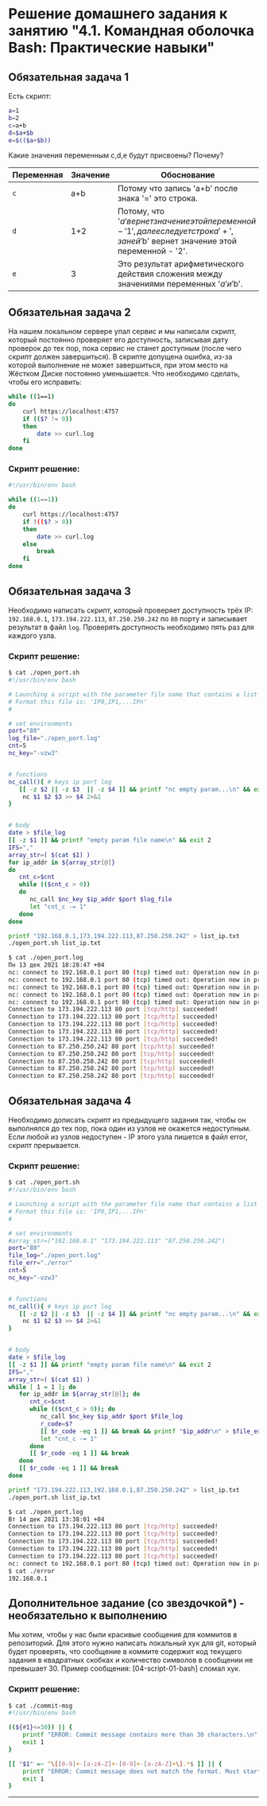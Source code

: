 # Решение домашнего задания к занятию "4.1. Командная оболочка Bash: Практические навыки"

## Обязательная задача 1

Есть скрипт:
```bash
a=1
b=2
c=a+b
d=$a+$b
e=$(($a+$b))
```

Какие значения переменным c,d,e будут присвоены? Почему?

| Переменная | Значение | Обоснование                                                                                                                          |
|------------|----------|--------------------------------------------------------------------------------------------------------------------------------------|
| `c`        | a+b      | Потому что запись 'a+b' после знака '=' это строка.                                                                                  |
| `d`        | 1+2      | Потому, что '$a' вернет значение этой переменной - '1', далее следует строка '+', за ней '$b' вернет значение этой переменной - '2'. |
| `e`        | 3        | Это результат арифметического действия сложения между значениями переменных '$a' и '$b'.                                             |


## Обязательная задача 2
На нашем локальном сервере упал сервис и мы написали скрипт, который постоянно проверяет его доступность, записывая дату проверок до тех пор, пока сервис не станет доступным (после чего скрипт должен завершиться). В скрипте допущена ошибка, из-за которой выполнение не может завершиться, при этом место на Жёстком Диске постоянно уменьшается. Что необходимо сделать, чтобы его исправить:
```bash
while ((1==1)
do
	curl https://localhost:4757
	if (($? != 0))
	then
		date >> curl.log
	fi
done
```

### Cкрипт решение:
```bash
#!/usr/bin/env bash

while ((1==1))
do
	curl https://localhost:4757 
	if !(($? > 0))
	then
		date >> curl.log
	else
		break
	fi
done
```

## Обязательная задача 3
Необходимо написать скрипт, который проверяет доступность трёх IP: `192.168.0.1`, `173.194.222.113`, `87.250.250.242` по `80` порту и записывает результат в файл `log`. Проверять доступность необходимо пять раз для каждого узла.

### Скрипт решение:
```bash
$ cat ./open_port.sh
#!/usr/bin/env bash

# Launching a script with the parameter file name that contains a list of IP.
# Format this file is: 'IP0,IP1,...IPn'
#

# set environments
port="80"
log_file="./open_port.log"
cnt=5
nc_key="-vzw3"


# functions
nc_call(){ # keys ip port log
   [[ -z $2 || -z $3  || -z $4 ]] && printf "nc empty param...\n" && exit 3
    nc $1 $2 $3 >> $4 2>&1
}


# body
date > $file_log
[[ -z $1 ]] && printf "empty param file name\n" && exit 2
IFS=","
array_str=( $(cat $1) )
for ip_addr in ${array_str[@]}
do
   cnt_c=$cnt
   while (($cnt_c > 0))
   do
      nc_call $nc_key $ip_addr $port $log_file
      let "cnt_c -= 1"
   done
done
```
```bash
printf "192.168.0.1,173.194.222.113,87.250.250.242" > list_ip.txt
./open_port.sh list_ip.txt
```
```bash
$ cat ./open_port.log
Пн 13 дек 2021 18:28:47 +04
nc: connect to 192.168.0.1 port 80 (tcp) timed out: Operation now in progress
nc: connect to 192.168.0.1 port 80 (tcp) timed out: Operation now in progress
nc: connect to 192.168.0.1 port 80 (tcp) timed out: Operation now in progress
nc: connect to 192.168.0.1 port 80 (tcp) timed out: Operation now in progress
nc: connect to 192.168.0.1 port 80 (tcp) timed out: Operation now in progress
Connection to 173.194.222.113 80 port [tcp/http] succeeded!
Connection to 173.194.222.113 80 port [tcp/http] succeeded!
Connection to 173.194.222.113 80 port [tcp/http] succeeded!
Connection to 173.194.222.113 80 port [tcp/http] succeeded!
Connection to 173.194.222.113 80 port [tcp/http] succeeded!
Connection to 87.250.250.242 80 port [tcp/http] succeeded!
Connection to 87.250.250.242 80 port [tcp/http] succeeded!
Connection to 87.250.250.242 80 port [tcp/http] succeeded!
Connection to 87.250.250.242 80 port [tcp/http] succeeded!
Connection to 87.250.250.242 80 port [tcp/http] succeeded!
```

## Обязательная задача 4
Необходимо дописать скрипт из предыдущего задания так, чтобы он выполнялся до тех пор, пока один из узлов не окажется недоступным. Если любой из узлов недоступен - IP этого узла пишется в файл error, скрипт прерывается.

### Скрипт решение:
```bash
$ cat ./open_port.sh
#!/usr/bin/env bash

# Launching a script with the parameter file name that contains a list of IP.
# Format this file is: 'IP0,IP1,...IPn'
#

# set environments
#array_str=("192.168.0.1" "173.194.222.113" "87.250.250.242")
port="80"
file_log="./open_port.log"
file_err="./error"
cnt=5
nc_key="-vzw3"


# functions
nc_call(){ # keys ip port log
   [[ -z $2 || -z $3  || -z $4 ]] && printf "nc empty param...\n" && exit 3
    nc $1 $2 $3 >> $4 2>&1
}


# body
date > $file_log
[[ -z $1 ]] && printf "empty param file name\n" && exit 2
IFS=","
array_str=( $(cat $1) )
while [ 1 = 1 ]; do
   for ip_addr in ${array_str[@]}; do
      cnt_c=$cnt
      while (($cnt_c > 0)); do
         nc_call $nc_key $ip_addr $port $file_log
         r_code=$?
         [[ $r_code -eq 1 ]] && break && printf "$ip_addr\n" > $file_err
         let "cnt_c -= 1"
      done
      [[ $r_code -eq 1 ]] && break
   done
   [[ $r_code -eq 1 ]] && break
done
```
```bash
printf "173.194.222.113,192.168.0.1,87.250.250.242" > list_ip.txt
./open_port.sh list_ip.txt
```
```bash
$ cat ./open_port.log
Вт 14 дек 2021 13:38:01 +04
Connection to 173.194.222.113 80 port [tcp/http] succeeded!
Connection to 173.194.222.113 80 port [tcp/http] succeeded!
Connection to 173.194.222.113 80 port [tcp/http] succeeded!
Connection to 173.194.222.113 80 port [tcp/http] succeeded!
Connection to 173.194.222.113 80 port [tcp/http] succeeded!
nc: connect to 192.168.0.1 port 80 (tcp) timed out: Operation now in progress
$ cat ./error 
192.168.0.1
```

## Дополнительное задание (со звездочкой*) - необязательно к выполнению

Мы хотим, чтобы у нас были красивые сообщения для коммитов в репозиторий. Для этого нужно написать локальный хук для git, который будет проверять, что сообщение в коммите содержит код текущего задания в квадратных скобках и количество символов в сообщении не превышает 30. Пример сообщения: \[04-script-01-bash\] сломал хук.

### Cкрипт решение:
```bash
$ cat ./commit-msg
#!/usr/bin/env bash

((${#1}<=30)) || {
    printf "ERROR: Commit message contains more than 30 characters.\n" >&2
    exit 1
}

[[ "$1" =~ ^\[[0-9]+-[a-zA-Z]+-[0-9]+-[a-zA-Z]+\].*$ ]] || {
    printf "ERROR: Commit message does not match the format. Must start with '[numbers-letters-numbers-letters]'.\n" >&2
    exit 1
}
```
___